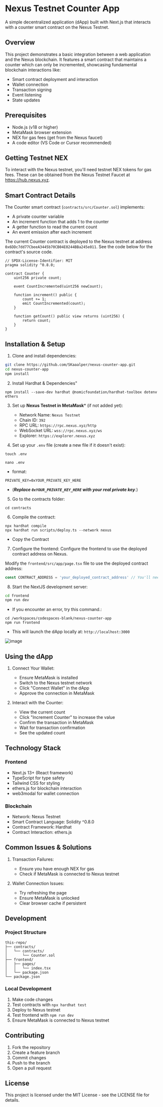 # Nexus Testnet Counter App

A simple decentralized application (dApp) built with Next.js that interacts with a counter smart contract on the Nexus Testnet.

## Overview

This project demonstrates a basic integration between a web application and the Nexus blockchain. It features a smart contract that maintains a counter which can only be incremented, showcasing fundamental blockchain interactions like:
- Smart contract deployment and interaction
- Wallet connection
- Transaction signing
- Event listening
- State updates

## Prerequisites

- Node.js (v18 or higher)
- MetaMask browser extension
- NEX for gas fees (get from the Nexus faucet)
- A code editor (VS Code or Cursor recommended)

## Getting Testnet NEX

To interact with the Nexus testnet, you'll need testnet NEX tokens for gas fees. These can be obtained from the Nexus Testnet Faucet at https://hub.nexus.xyz.

## Smart Contract Details

The Counter smart contract (`contracts/src/Counter.sol`) implements:
- A private counter variable
- An increment function that adds 1 to the counter
- A getter function to read the current count
- An event emission after each increment

The current Counter contract is deployed to the Nexus testnet at address `0x6DDc7dd77CbeeA3445b70CB04E0244BBa245e011`. See the code below for the contract's source code.

```solidity
// SPDX-License-Identifier: MIT
pragma solidity ^0.8.0;

contract Counter {
    uint256 private count;
    
    event CountIncremented(uint256 newCount);
    
    function increment() public {
        count += 1;
        emit CountIncremented(count);
    }
    
    function getCount() public view returns (uint256) {
        return count;
    }
}
```

## Installation & Setup

1. Clone and install dependencies:
```bash
git clone https://github.com/SKaaalper/nexus-counter-app.git
cd nexus-counter-app
npm install
```

2.  Install Hardhat & Dependencies"
```
npm install --save-dev hardhat @nomicfoundation/hardhat-toolbox dotenv ethers
```

3. Set up **Nexus Testnet in MetaMask*** (if not added yet):
   - Network Name: `Nexus Testnet`
   - Chain ID: `392`
   - RPC URL: `https://rpc.nexus.xyz/http`
   - WebSocket URL: `wss://rpc.nexus.xyz/ws`
   - Explorer: `https://explorer.nexus.xyz`

4. Set up your `.env` file (create a new file if it doesn't exist):
```
touch .env
```
```
nano .env
```
- format:
```
PRIVATE_KEY=0xYOUR_PRIVATE_KEY_HERE
```
- (***Replace `0xYOUR_PRIVATE_KEY_HERE` with your real private key***.)
  
5. Go to the contracts folder:
```
cd contracts
```

6. Compile the contract:
```
npx hardhat compile
npx hardhat run scripts/deploy.ts --network nexus
```
- Copy the Contract

7. Configure the frontend:
Configure the frontend to use the deployed contract address on Nexus.

Modify the `frontend/src/app/page.tsx` file to use the deployed contract address:

```typescript
const CONTRACT_ADDRESS = 'your_deployed_contract_address' // You'll need to update this after deploying to Nexus
```

8. Start the NextJS development server:

```bash
cd frontend
npm run dev
```
- If you encounter an error, try this command.:
```
cd /workspaces/codespaces-blank/nexus-counter-app
npm run frontend
```
- This will launch the dApp locally at: `http://localhost:3000`

![image](https://github.com/user-attachments/assets/7a1f0a22-cce7-4ed2-bb8a-ac3a89f294a8)


## Using the dApp

1. Connect Your Wallet:
   - Ensure MetaMask is installed
   - Switch to the Nexus testnet network
   - Click "Connect Wallet" in the dApp
   - Approve the connection in MetaMask

2. Interact with the Counter:
   - View the current count
   - Click "Increment Counter" to increase the value
   - Confirm the transaction in MetaMask
   - Wait for transaction confirmation
   - See the updated count

## Technology Stack

### Frontend
- Next.js 13+ (React framework)
- TypeScript for type safety
- Tailwind CSS for styling
- ethers.js for blockchain interaction
- web3modal for wallet connection

### Blockchain
- Network: Nexus Testnet
- Smart Contract Language: Solidity ^0.8.0
- Contract Framework: Hardhat
- Contract Interaction: ethers.js

## Common Issues & Solutions

1. Transaction Failures:
   - Ensure you have enough NEX for gas
   - Check if MetaMask is connected to Nexus testnet

2. Wallet Connection Issues:
   - Try refreshing the page
   - Ensure MetaMask is unlocked
   - Clear browser cache if persistent

## Development

### Project Structure
```
this-repo/
├── contracts/
│   └── contracts/
│       └── Counter.sol
├── frontend/
│   ├── pages/
│   │   └── index.tsx
│   └── package.json
└── package.json
```

### Local Development
1. Make code changes
2. Test contracts with `npx hardhat test`
3. Deploy to Nexus testnet
4. Test frontend with `npm run dev`
5. Ensure MetaMask is connected to Nexus testnet

## Contributing

1. Fork the repository
2. Create a feature branch
3. Commit changes
4. Push to the branch
5. Open a pull request

## License

This project is licensed under the MIT License - see the LICENSE file for details.
